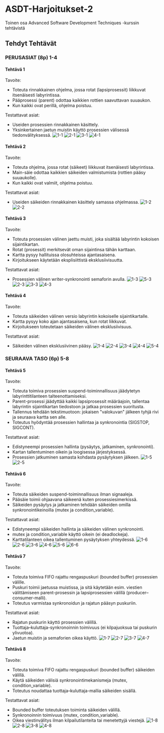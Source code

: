 # ASDT-Harjoitukset-2
Toinen osa Advanced Software Development Techniques -kurssin tehtävistä

## Tehdyt Tehtävät
### PERUSASIAT (8p) 1-4

#### Tehtävä 1
Tavoite:
- Toteuta rinnakkainen ohjelma, jossa rotat (lapsiprosessit) liikkuvat itsenäisesti labyrintissa.
- Pääprosessi (parent) odottaa kaikkien rottien saavuttavan suuaukon.
- Kun kaikki ovat perillä, ohjelma poistuu.

Testattavat asiat:
- Useiden prosessien rinnakkainen käsittely.
- Yksinkertainen jaetun muistin käyttö prosessien välisessä tiedonvälityksessä.
![1-1](kuvat/1-1.png)
![2-1](kuvat/2-1.png)
![3-1](kuvat/3-1.png)
![4-1](kuvat/4-1.png)

#### Tehtävä 2
Tavoite:
- Toteuta ohjelma, jossa rotat (säikeet) liikkuvat itsenäisesti labyrintissa.
- Main-säie odottaa kaikkien säikeiden valmistumista (rottien pääsy suuaukolle).
- Kun kaikki ovat valmiit, ohjelma poistuu.

Testattavat asiat:
- Useiden säikeiden rinnakkainen käsittely samassa ohjelmassa.
![1-2](kuvat/1-2.png)
![2-2](kuvat/2-2.png)

#### Tehtävä 3
Tavoite:
- Toteuta prosessien välinen jaettu muisti, joka sisältää labyrintin kokoisen sijaintikartan.
- Rotat (prosessit) merkitsevät oman sijaintinsa tähän karttaan.
- Kartta pysyy hallituissa olosuhteissa ajantasaisena.
- Kirjoitukseen käytetään eksplisiittistä eksklusiivisuutta.

Testattavat asiat:
- Prosessien välinen writer-synkronointi semaforin avulla.
![1-3](kuvat/1-3.png)
![5-3](kuvat/5-3.png)
![2-3](kuvat/2-3.png)
![3-3](kuvat/3-3.png)
![4-3](kuvat/4-3.png)

#### Tehtävä 4
Tavoite:
- Toteuta säikeiden välinen versio labyrintin kokoiselle sijaintikartalle.
- Kartta pysyy koko ajan ajantasaisena, kun rotat liikkuvat.
- Kirjoitukseen toteutetaan säikeiden välinen eksklusiivisuus.

Testattavat asiat:
- Säikeiden välinen eksklusiivinen pääsy.
![1-4](kuvat/1-4.png)
![2-4](kuvat/2-4.png)
![3-4](kuvat/3-4.png)
![4-4](kuvat/4-4.png)
![5-4](kuvat/5-4.png)

### SEURAAVA TASO (6p) 5-8

#### Tehtävä 5
Tavoite:
- Toteuta toimiva prosessien suspend-toiminnallisuus jäädytetyn labyrinttitilanteen talteenottamiseksi.
- Parent-prosessi jäädyttää kaikki lapsiprosessit määräajoin, tallentaa labyrintin sijaintikartan tiedostoon ja jatkaa prosessien suoritusta.
- Tallennus tehdään tekstimuotoon: jokaisen "valokuvan" jälkeen tyhjä rivi ja seuraava kartta sen alle.
- Toteutus hyödyntää prosessien hallintaa ja synkronointia (SIGSTOP, SIGCONT).

Testattavat asiat:
- Edistyneempi prosessien hallinta (pysäytys, jatkaminen, synkronointi).
- Kartan tallentuminen oikein ja loogisessa järjestyksessä.
- Prosessien jatkuminen samasta kohdasta pysäytyksen jälkeen.
![1-5](kuvat/1-5.png)
![2-5](kuvat/2-5.png)

#### Tehtävä 6
Tavoite:
- Toteuta säikeiden suspend-toiminnallisuus ilman signaaleja.
- Pääsäie toimii ohjaavana säikeenä kuten prosessiesimerkissä.
- Säikeiden pysäytys ja jatkaminen tehdään säikeiden omilla synkronointikeinoilla (mutex ja condition_variable).

Testattavat asiat:
- Edistyneempi säikeiden hallinta ja säikeiden välinen synkronointi.
- mutex ja condition_variable käyttö oikein (ei deadlockeja).
- Karttatilanteen oikea tallentuminen pysäytyksen yhteydessä.
![1-6](kuvat/1-6.png)
![2-6](kuvat/2-6.png)
![3-6](kuvat/3-6.png)
![4-6](kuvat/4-6.png)
![5-6](kuvat/5-6.png)
![6-6](kuvat/6-6.png)

#### Tehtävä 7
Tavoite:
- Toteuta toimiva FIFO rajattu rengaspuskuri (bounded buffer) prosessien välille.
- Puskuri toimii jaetussa muistissa, ja sitä käytetään esim. viestien välittämiseen parent-prosessin ja lapsiprosessien välillä (producer–consumer-malli).
- Toteutus varmistaa synkronoidun ja rajatun pääsyn puskuriin.

Testattavat asiat:
- Rajatun puskurin käyttö prosessien välillä.
- Tuottaja–kuluttaja-synkronoinnin toimivuus (ei kilpajuoksua tai puskurin ylivuotoa).
- Jaetun muistin ja semaforien oikea käyttö.
![1-7](kuvat/1-7.png)
![2-7](kuvat/2-7.png)
![3-7](kuvat/3-7.png)
![4-7](kuvat/4-7.png)

#### Tehtävä 8
Tavoite:
- Toteuta toimiva FIFO rajattu rengaspuskuri (bounded buffer) säikeiden välillä.
- Käytä säikeiden välisiä synkronointimekanismeja (mutex, condition_variable).
- Toteutus noudattaa tuottaja–kuluttaja-mallia säikeiden sisällä.

Testattavat asiat:
- Bounded buffer toteutuksen toiminta säikeiden välillä.
- Synkronoinnin toimivuus (mutex, condition_variable).
- Oikea viestinvälitys ilman kilpailutilanteita tai menetettyjä viestejä.
![1-8](kuvat/1-8.png)
![2-8](kuvat/2-8.png)
![3-8](kuvat/3-8.png)
![4-8](kuvat/4-8.png)
